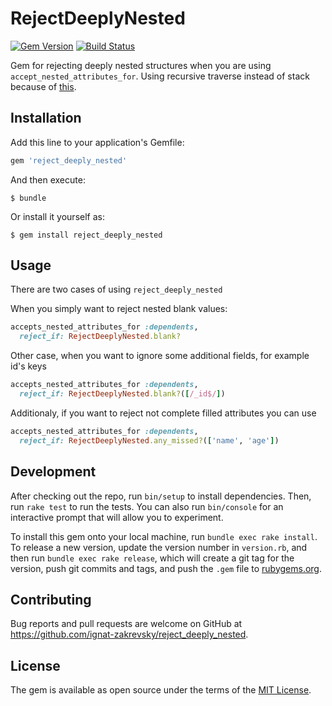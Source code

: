 # RejectDeeplyNested

[![Gem Version](https://badge.fury.io/rb/reject_deeply_nested.svg)](https://badge.fury.io/rb/reject_deeply_nested) [![Build Status](https://travis-ci.org/ignat-zakrevsky/reject_deeply_nested.svg?branch=master)](https://travis-ci.org/ignat-zakrevsky/reject_deeply_nested)

Gem for rejecting deeply nested structures when you are using `accept_nested_attributes_for`. Using recursive traverse instead of stack because of [this](<https://gist.github.com/ignat-zakrevsky/6779db323c64faf4ed89>).

## Installation

Add this line to your application's Gemfile:

```ruby
gem 'reject_deeply_nested'
```

And then execute:

    $ bundle

Or install it yourself as:

    $ gem install reject_deeply_nested

## Usage

There are two cases of using `reject_deeply_nested`

When you simply want to reject nested blank values:

```ruby
accepts_nested_attributes_for :dependents,
  reject_if: RejectDeeplyNested.blank?
```

Other case, when you want to ignore some additional fields, for example id's keys

```ruby
accepts_nested_attributes_for :dependents,
  reject_if: RejectDeeplyNested.blank?([/_id$/])
```

Additionaly, if you want to reject not complete filled attributes you can use
```ruby
accepts_nested_attributes_for :dependents,
  reject_if: RejectDeeplyNested.any_missed?(['name', 'age'])
```

## Development

After checking out the repo, run `bin/setup` to install dependencies. Then, run `rake test` to run the tests. You can also run `bin/console` for an interactive prompt that will allow you to experiment.

To install this gem onto your local machine, run `bundle exec rake install`. To release a new version, update the version number in `version.rb`, and then run `bundle exec rake release`, which will create a git tag for the version, push git commits and tags, and push the `.gem` file to [rubygems.org](https://rubygems.org).

## Contributing

Bug reports and pull requests are welcome on GitHub at https://github.com/ignat-zakrevsky/reject_deeply_nested.


## License

The gem is available as open source under the terms of the [MIT License](http://opensource.org/licenses/MIT).

